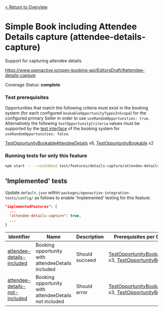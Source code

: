[< Return to Overview](../../README.md)
# Simple Book including Attendee Details capture (attendee-details-capture)

Support for capturing attendee details


https://www.openactive.io/open-booking-api/EditorsDraft/#attendee-details-capture

Coverage Status: **complete**
### Test prerequisites
Opportunities that match the following criteria must exist in the booking system (for each configured `bookableOpportunityTypesInScope`) for the configured primary Seller in order to use `useRandomOpportunities: true`. Alternatively the following `testOpportunityCriteria` values must be supported by the [test interface](https://openactive.io/test-interface/) of the booking system for `useRandomOpportunities: false`.

[TestOpportunityBookableAttendeeDetails](https://openactive.io/test-interface#TestOpportunityBookableAttendeeDetails) x6, [TestOpportunityBookable](https://openactive.io/test-interface#TestOpportunityBookable) x2


### Running tests for only this feature

```bash
npm start -- --runInBand test/features/details-capture/attendee-details-capture/
```



## 'Implemented' tests

Update `default.json` within `packages/openactive-integration-tests/config/` as follows to enable 'Implemented' testing for this feature:

```json
"implementedFeatures": {
  ...
  "attendee-details-capture": true,
  ...
}
```

| Identifier | Name | Description | Prerequisites per Opportunity Type |
|------------|------|-------------|---------------|
| [attendee-details-included](./implemented/attendee-details-included-test.js) | Booking opportunity with attendeeDetails included | Should succeed | [TestOpportunityBookableAttendeeDetails](https://openactive.io/test-interface#TestOpportunityBookableAttendeeDetails) x3, [TestOpportunityBookable](https://openactive.io/test-interface#TestOpportunityBookable) x1 |
| [attendee-details-not-included](./implemented/attendee-details-not-included-test.js) | Booking opportunity with attendeeDetails not included | Should error | [TestOpportunityBookableAttendeeDetails](https://openactive.io/test-interface#TestOpportunityBookableAttendeeDetails) x3, [TestOpportunityBookable](https://openactive.io/test-interface#TestOpportunityBookable) x1 |


